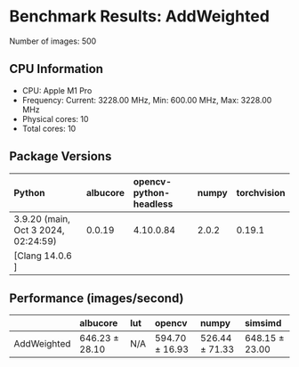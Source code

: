 # Benchmark Results: AddWeighted

Number of images: 500

## CPU Information

- CPU: Apple M1 Pro
- Frequency: Current: 3228.00 MHz, Min: 600.00 MHz, Max: 3228.00 MHz
- Physical cores: 10
- Total cores: 10

## Package Versions

| Python                                | albucore   | opencv-python-headless   | numpy   | torchvision   |
|:--------------------------------------|:-----------|:-------------------------|:--------|:--------------|
| 3.9.20 (main, Oct  3 2024, 02:24:59)  | 0.0.19     | 4.10.0.84                | 2.0.2   | 0.19.1        |
| [Clang 14.0.6 ]                       |            |                          |         |               |

## Performance (images/second)

|             | albucore       | lut   | opencv         | numpy          | simsimd        |
|:------------|:---------------|:------|:---------------|:---------------|:---------------|
| AddWeighted | 646.23 ± 28.10 | N/A   | 594.70 ± 16.93 | 526.44 ± 71.33 | 648.15 ± 23.00 |
